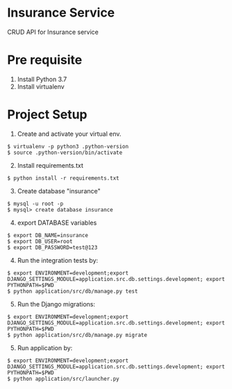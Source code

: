 # Insurance Service

CRUD API for Insurance service

# Pre requisite
1. Install Python 3.7
2. Install virtualenv

# Project Setup

1. Create and activate your virtual env.
```
$ virtualenv -p python3 .python-version
$ source .python-version/bin/activate
```

2. Install requirements.txt
```
$ python install -r requirements.txt
```

3. Create database "insurance"

```
$ mysql -u root -p
$ mysql> create database insurance
```

4. export DATABASE variables
```
$ export DB_NAME=insurance
$ export DB_USER=root
$ export DB_PASSWORD=test@123
```

4. Run the integration tests by:
```
$ export ENVIRONMENT=development;export DJANGO_SETTINGS_MODULE=application.src.db.settings.development; export PYTHONPATH=$PWD
$ python application/src/db/manage.py test
```
5. Run the Django migrations:
```
$ export ENVIRONMENT=development;export DJANGO_SETTINGS_MODULE=application.src.db.settings.development; export PYTHONPATH=$PWD
$ python application/src/db/manage.py migrate
```

5. Run application by:
```
$ export ENVIRONMENT=development;export DJANGO_SETTINGS_MODULE=application.src.db.settings.development; export PYTHONPATH=$PWD
$ python application/src/launcher.py
```
